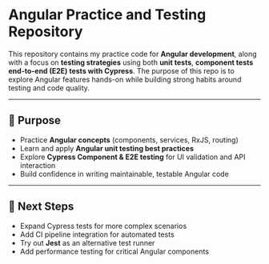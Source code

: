 # Angular Practice and Testing Repository

This repository contains my practice code for **Angular development**, along with a focus on **testing strategies** using both **unit tests**, **component tests** **end-to-end (E2E) tests with Cypress**.
The purpose of this repo is to explore Angular features hands-on while building strong habits around testing and code quality.

---
## 🎯 Purpose

* Practice **Angular concepts** (components, services, RxJS, routing)
* Learn and apply **Angular unit testing best practices**
* Explore **Cypress Component & E2E testing** for UI validation and API interaction
* Build confidence in writing maintainable, testable Angular code

---

## 🚀 Next Steps

* Expand Cypress tests for more complex scenarios
* Add CI pipeline integration for automated tests
* Try out **Jest** as an alternative test runner
* Add performance testing for critical Angular components

